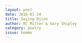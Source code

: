 ```yaml
---
layout: post 
date: 2016-01-24
title: Saying Djinn
author: RC Miller & Gary Shipley
category: poetry
issue: homme
---
```

